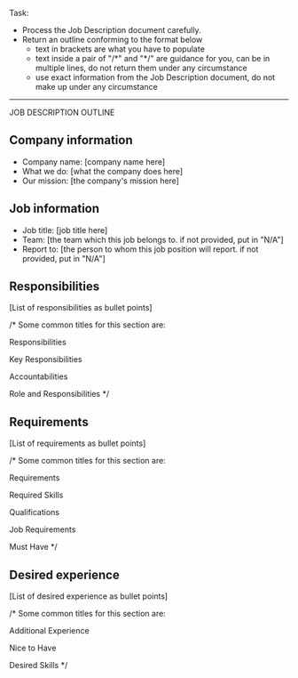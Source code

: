 Task:
- Process the Job Description document carefully.
- Return an outline conforming to the format below
    - text in brackets are what you have to populate
    - text inside a pair of "/\*" and "\*/" are guidance for you, can be in multiple lines, do not return them under any circumstance
    - use exact information from the Job Description document, do not make up under any circumstance
---
JOB DESCRIPTION OUTLINE
## Company information
- Company name: [company name here]
- What we do: [what the company does here]
- Our mission: [the company's mission here]
## Job information
- Job title: [job title here]
- Team: [the team which this job belongs to. if not provided, put in "N/A"]
- Report to: [the person to whom this job position will report. if not provided, put in "N/A"]
## Responsibilities
[List of responsibilities as bullet points]

/* Some common titles for this section are:

Responsibilities

Key Responsibilities

Accountabilities

Role and Responsibilities */
## Requirements
[List of requirements as bullet points]

/* Some common titles for this section are:

Requirements

Required Skills

Qualifications

Job Requirements 

Must Have */

## Desired experience

[List of desired experience as bullet points]

/* Some common titles for this section are:

Additional Experience

Nice to Have

Desired Skills */
